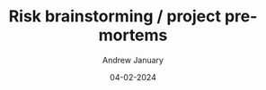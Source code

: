 ---
layout: post

title: "Risk brainstorming / project pre-mortems"
description: 
summary: Lorem ipsum dolor sit amet, consectetur adipiscing elit, sed do eiusmod tempor incididunt ut labore et dolore magna aliqua. Ut enim ad minim veniam, quis nostrud exercitation ullamco laboris nisi ut aliquip ex ea commodo consequat. Duis aute irure dolor in reprehenderit in voluptate velit esse cillum dolore eu fugiat nulla pariatur.
highlights:

date: 04-02-2024
comingSoon: true

author: Andrew January
role: Lead Test Engineer
bio:
profile:
---